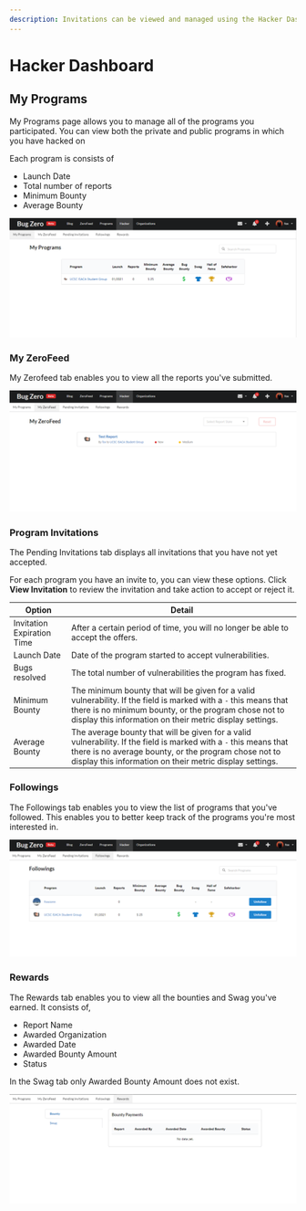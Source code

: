 ```yaml
---
description: Invitations can be viewed and managed using the Hacker Dashboard.
---
```


# Hacker Dashboard

## My Programs <a href="#my-programs" id="my-programs"></a>

My Programs page allows you to manage all of the programs you participated. You can view both the private and public programs in which you have hacked on

Each program is consists of

* Launch Date
* Total number of reports
* Minimum Bounty
* Average Bounty

![My Programs](<../.gitbook/assets/image (1) (1) (2).png>)

### My ZeroFeed

My Zerofeed tab enables you to view all the reports you've submitted.&#x20;

![My ZeroFeed](<../.gitbook/assets/image (2) (2) (1).png>)

### Program Invitations

The Pending Invitations tab displays all invitations that you have not yet accepted.

For each program you have an invite to, you can view these options. Click **View Invitation** to review the invitation and take action to accept or reject it.

| Option                     | Detail                                                                                                                                                                                                                                |
| -------------------------- | ------------------------------------------------------------------------------------------------------------------------------------------------------------------------------------------------------------------------------------- |
| Invitation Expiration Time | After a certain period of time, you will no longer be able to accept the offers.                                                                                                                                                      |
| Launch Date                | Date of the program started to accept vulnerabilities.                                                                                                                                                                                |
| Bugs resolved              | The total number of vulnerabilities the program has fixed.                                                                                                                                                                            |
| Minimum Bounty             | The minimum bounty that will be given for a valid vulnerability. If the field is marked with a `-` this means that there is no minimum bounty, or the program chose not to display this information on their metric display settings. |
| Average Bounty             | The average bounty that will be given for a valid vulnerability. If the field is marked with a `-` this means that there is no average bounty, or the program chose not to display this information on their metric display settings. |

### Followings

The Followings tab enables you to view the list of programs that you've followed. This enables you to better keep track of the programs you're most interested in.

![Followings](<../.gitbook/assets/image (3) (1).png>)

### Rewards

The Rewards tab enables you to view all the bounties and Swag you've earned. It consists of,

* Report Name
* Awarded Organization
* Awarded Date
* Awarded Bounty Amount
* Status

In the Swag tab only Awarded Bounty Amount does not exist.

![](<../.gitbook/assets/image (3).png>)
